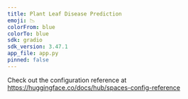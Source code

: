 ```yaml
---
title: Plant Leaf Disease Prediction
emoji: 📉
colorFrom: blue
colorTo: blue
sdk: gradio
sdk_version: 3.47.1
app_file: app.py
pinned: false
---
```


Check out the configuration reference at https://huggingface.co/docs/hub/spaces-config-reference

